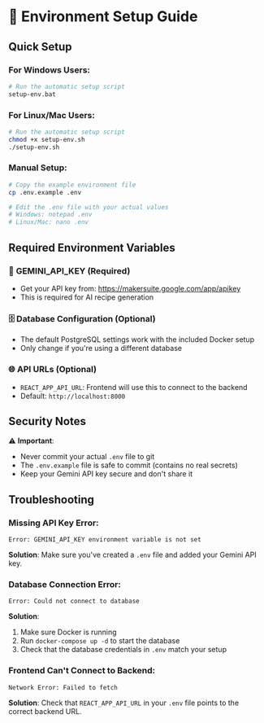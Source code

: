 # 🔧 Environment Setup Guide

## Quick Setup

### For Windows Users:
```bash
# Run the automatic setup script
setup-env.bat
```

### For Linux/Mac Users:
```bash
# Run the automatic setup script
chmod +x setup-env.sh
./setup-env.sh
```

### Manual Setup:
```bash
# Copy the example environment file
cp .env.example .env

# Edit the .env file with your actual values
# Windows: notepad .env
# Linux/Mac: nano .env
```

## Required Environment Variables

### 🔑 **GEMINI_API_KEY** (Required)
- Get your API key from: https://makersuite.google.com/app/apikey
- This is required for AI recipe generation

### 🗄️ **Database Configuration** (Optional)
- The default PostgreSQL settings work with the included Docker setup
- Only change if you're using a different database

### 🌐 **API URLs** (Optional)
- `REACT_APP_API_URL`: Frontend will use this to connect to the backend
- Default: `http://localhost:8000`

## Security Notes

⚠️ **Important**: 
- Never commit your actual `.env` file to git
- The `.env.example` file is safe to commit (contains no real secrets)
- Keep your Gemini API key secure and don't share it

## Troubleshooting

### Missing API Key Error:
```
Error: GEMINI_API_KEY environment variable is not set
```
**Solution**: Make sure you've created a `.env` file and added your Gemini API key.

### Database Connection Error:
```
Error: Could not connect to database
```
**Solution**: 
1. Make sure Docker is running
2. Run `docker-compose up -d` to start the database
3. Check that the database credentials in `.env` match your setup

### Frontend Can't Connect to Backend:
```
Network Error: Failed to fetch
```
**Solution**: Check that `REACT_APP_API_URL` in your `.env` file points to the correct backend URL.
